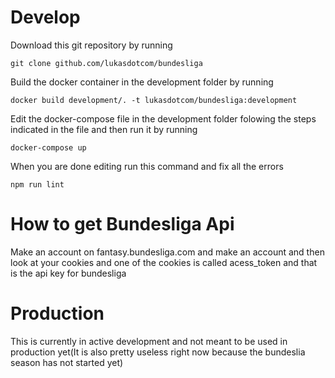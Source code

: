 # Develop
Download this git repository by running
```
git clone github.com/lukasdotcom/bundesliga
```
Build the docker container in the development folder by running
```
docker build development/. -t lukasdotcom/bundesliga:development
```
Edit the docker-compose file in the development folder folowing the steps indicated in the file and then run it by running
```
docker-compose up
```
When you are done editing run this command and fix all the errors
```
npm run lint
```
# How to get Bundesliga Api
Make an account on fantasy.bundesliga.com and make an account and then look at your cookies and one of the cookies is called acess_token and that is the api key for bundesliga

# Production
This is currently in active development and not meant to be used in production yet(It is also pretty useless right now because the bundeslia season has not started yet)